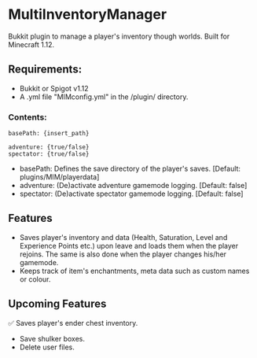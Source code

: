 # MultiInventoryManager
Bukkit plugin to manage a player's inventory though worlds. Built for Minecraft 1.12.

## Requirements:

- Bukkit or Spigot v1.12
- A .yml file "MIMconfig.yml" in the /plugin/ directory.
### Contents:
```
basePath: {insert_path}

adventure: {true/false}
spectator: {true/false}
```
- basePath: Defines the save directory of the player's saves. [Default: plugins/MIM/playerdata]
- adventure: (De)activate adventure gamemode logging. [Default: false]
- spectator: (De)activate spectator gamemode logging. [Default: false]

## Features
- Saves player's inventory and data (Health, Saturation, Level and Experience Points etc.) upon leave and loads them when the player rejoins. The same is also done when the player changes his/her gamemode.
- Keeps track of item's enchantments, meta data such as custom names or colour. 

## Upcoming Features
:white_check_mark: Saves player's ender chest inventory.
- Save shulker boxes.
- Delete user files.

